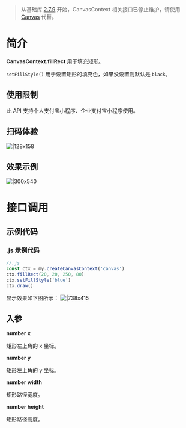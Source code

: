 > 从基础库 [2.7.9](https://opendocs.alipay.com/mini/framework/lib-upgrade-v2) 开始，CanvasContext 相关接口已停止维护，请使用 [Canvas](https://opendocs.alipay.com/mini/01vzqv) 代替。


# 简介
**CanvasContext.fillRect** 用于填充矩形。

`setFillStyle()` 用于设置矩形的填充色，如果没设置则默认是 `black`。

## 使用限制
此 API 支持个人支付宝小程序、企业支付宝小程序使用。

## 扫码体验
![|128x158](https://cdn.nlark.com/yuque/0/2021/png/179989/1624874935468-08f0bc06-fbcf-4535-ac0e-98bacef0ddea.png#align=left&display=inline&height=158&margin=%5Bobject%20Object%5D&name=1.png&originHeight=158&originWidth=128&size=17896&status=done&style=stroke&width=128)

## 效果示例
![|300x540](https://cdn.nlark.com/yuque/0/2021/gif/179989/1624874957691-1a5b6d4b-f729-40de-b51e-823d10a00a2f.gif#align=left&display=inline&height=540&margin=%5Bobject%20Object%5D&name=2.gif&originHeight=540&originWidth=300&size=1429075&status=done&style=stroke&width=300)

# 接口调用

## 示例代码

### .js 示例代码
```javascript
//.js
const ctx = my.createCanvasContext('canvas')
ctx.fillRect(20, 20, 250, 80)
ctx.setFillStyle('blue')
ctx.draw()
```

显示效果如下图所示：
![|738x415](https://cdn.nlark.com/yuque/0/2021/png/179989/1624874978920-59417c6a-85cc-4d7f-9574-1942a615e322.png#align=left&display=inline&height=720&margin=%5Bobject%20Object%5D&name=3.png&originHeight=720&originWidth=1280&size=24485&status=done&style=none&width=1280)

## 入参
**number x**

矩形左上角的 x 坐标。

**number y**

矩形左上角的 y 坐标。

**number width**

矩形路径宽度。

**number height**

矩形路径高度。


